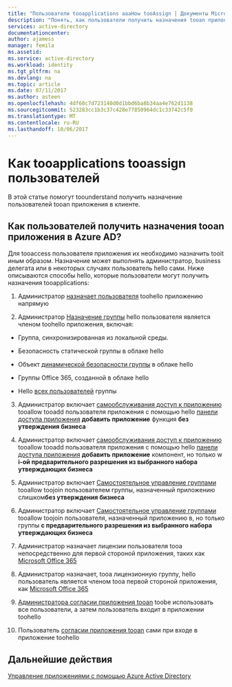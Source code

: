 ```yaml
---
title: "Пользователи tooapplications aaaHow tooAssign | Документы Microsoft"
description: "Понять, как пользователи получить назначения tooan приложения в клиенте"
services: active-directory
documentationcenter: 
author: ajamess
manager: femila
ms.assetid: 
ms.service: active-directory
ms.workload: identity
ms.tgt_pltfrm: na
ms.devlang: na
ms.topic: article
ms.date: 07/11/2017
ms.author: asteen
ms.openlocfilehash: 4df60c7d723140d0d1bbd6ba8b34aa4e762d1138
ms.sourcegitcommit: 523283cc1b3c37c428e77850964dc1c33742c5f0
ms.translationtype: MT
ms.contentlocale: ru-RU
ms.lasthandoff: 10/06/2017
---
```

# <a name="how-tooassign-users-tooapplications"></a>Как tooapplications tooassign пользователей

В этой статье помогут toounderstand получить назначение пользователей tooan приложения в клиенте.

## <a name="how-do-users-get-assigned-tooan-application-in-azure-ad"></a>Как пользователей получить назначения tooan приложения в Azure AD?

Для tooaccess пользователя приложения их необходимо назначить tooit иным образом. Назначение может выполнять администратор, business делегата или в некоторых случаях пользователь hello сами. Ниже описываются способы hello, которые пользователи могут получить назначения tooapplications:

1.  Администратор [назначает пользователя](https://docs.microsoft.com/azure/active-directory/active-directory-coreapps-assign-user-azure-portal) toohello приложению напрямую

2.  Администратор [Назначение группы](https://docs.microsoft.com/azure/active-directory/active-directory-coreapps-assign-user-azure-portal) hello пользователя является членом toohello приложения, включая:

  * Группа, синхронизированная из локальной среды.

  * Безопасность статической группы в облаке hello

  * Объект [динамической безопасности группы](https://docs.microsoft.com/azure/active-directory/active-directory-groups-dynamic-membership-azure-portal) в облаке hello

  * Группы Office 365, созданной в облаке hello

  * Hello [всех пользователей](https://docs.microsoft.com/azure/active-directory/active-directory-accessmanagement-dedicated-groups) группы

3.  Администратор включает [самообслуживания доступ к приложению](https://docs.microsoft.com/azure/active-directory/active-directory-self-service-application-access) tooallow tooadd пользователя приложения с помощью hello [панели доступа приложения](https://docs.microsoft.com/azure/active-directory/active-directory-saas-access-panel-introduction) **добавить приложение** функция **без утверждения бизнеса**

4.  Администратор включает [самообслуживания доступ к приложению](https://docs.microsoft.com/azure/active-directory/active-directory-self-service-application-access) tooallow tooadd пользователя приложения с помощью hello [панели доступа приложения](https://docs.microsoft.com/azure/active-directory/active-directory-saas-access-panel-introduction) **добавить приложение** компонент, но только w **i-ой предварительного разрешения из выбранного набора утверждающих бизнеса**

5.  Администратор включает [Самостоятельное управление группами](https://docs.microsoft.com/azure/active-directory/active-directory-accessmanagement-self-service-group-management) tooallow toojoin пользователем группы, назначенный приложению слишком**без утверждения бизнеса**

6.  Администратор включает [Самостоятельное управление группами](https://docs.microsoft.com/azure/active-directory/active-directory-accessmanagement-self-service-group-management) tooallow toojoin пользователя, назначенный приложению в, но только группы **с предварительного разрешения из выбранного набора утверждающих бизнеса**

7.  Администратор назначает лицензии пользователя tooa непосредственно для первой стороной приложения, таких как [Microsoft Office 365](http://products.office.com/)

8.  Администратор назначает, tooa лицензионную группу, hello пользователь является членом tooa первой стороной приложения, как [Microsoft Office 365](http://products.office.com/)

9.  [Администратора согласии приложения tooan](https://docs.microsoft.com/azure/active-directory/develop/active-directory-devhowto-multi-tenant-overview#understanding-user-and-admin-consent) toobe использовать все пользователи, а затем пользователь входит в приложении toohello

10. Пользователь [согласии приложения tooan](https://docs.microsoft.com/azure/active-directory/develop/active-directory-devhowto-multi-tenant-overview#understanding-user-and-admin-consent) сами при входе в приложение toohello

## <a name="next-steps"></a>Дальнейшие действия
[Управление приложениями с помощью Azure Active Directory](active-directory-enable-sso-scenario.md)
